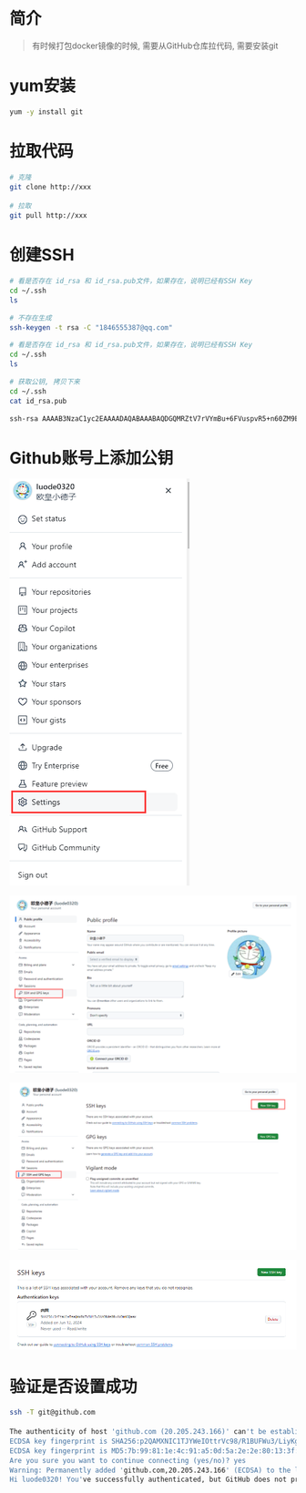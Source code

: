 # 简介

> 有时候打包docker镜像的时候, 需要从GitHub仓库拉代码, 需要安装git

# yum安装

```sh
yum -y install git
```

# 拉取代码

```sh
# 克隆
git clone http://xxx

# 拉取
git pull http://xxx
```

# 创建SSH

```sh
# 看是否存在 id_rsa 和 id_rsa.pub文件，如果存在，说明已经有SSH Key
cd ~/.ssh
ls
```

```sh
# 不存在生成
ssh-keygen -t rsa -C "1846555387@qq.com"
```

```sh
# 看是否存在 id_rsa 和 id_rsa.pub文件，如果存在，说明已经有SSH Key
cd ~/.ssh
ls
```

```sh
# 获取公钥, 拷贝下来
cd ~/.ssh
cat id_rsa.pub
```

```sh
ssh-rsa AAAAB3NzaC1yc2EAAAADAQABAAABAQDGQMRZtV7rVYmBu+6FVuspvR5+n60ZM9BCrPk70Cxeolg7oZRNeWebcIZSnpH88bhjodtcLnIF+xI+Z0sCUOVUGY9g8qK1QwXsAIgMDdadXHCq5e00BIu7vB3sPJrxaWN2PS+UCqXWTmNT4nAzrkVnwv10WFB6/aP+UNy6aAChE9gas0wAAxbXnmkZKm3bbPeATVzktMKTjj7mXszWP+KKsg2u9JmZZpUuGY/41NuS+M8Gd8jtiUkXMUNu1Y7qH2CizqlzBuA6jM+zV7E6YakmB+3upuILiIOXf0WafaHmU/iJjLixKYHx0VEHT5j5VAHI+Jx7OFCsXl90SGef3qsd 1846555387@qq.com
```

# Github账号上添加公钥

![image-20240612223656193](../../picture/image-20240612223656193.png)

![image-20240612223726072](../../picture/image-20240612223726072.png)

![image-20240612223747284](../../picture/image-20240612223747284.png)

![image-20240612223848700](../../picture/image-20240612223848700.png)

# 验证是否设置成功

```sh
ssh -T git@github.com

The authenticity of host 'github.com (20.205.243.166)' can't be established.
ECDSA key fingerprint is SHA256:p2QAMXNIC1TJYWeIOttrVc98/R1BUFWu3/LiyKgUfQM.
ECDSA key fingerprint is MD5:7b:99:81:1e:4c:91:a5:0d:5a:2e:2e:80:13:3f:24:ca.
Are you sure you want to continue connecting (yes/no)? yes
Warning: Permanently added 'github.com,20.205.243.166' (ECDSA) to the list of known hosts.
Hi luode0320! You've successfully authenticated, but GitHub does not provide shell access.
```


